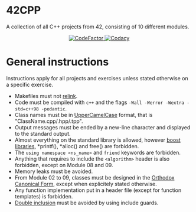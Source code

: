 # 42CPP
A collection of all C++ projects from 42, consisting of 10 different modules.
<div align=center>
<a href="https://www.codefactor.io/repository/github/xdec0de/42cpp"><img src="https://www.codefactor.io/repository/github/xdec0de/42cpp/badge" alt="CodeFactor" /> </a>
<a href="https://app.codacy.com/gh/xDec0de/42CPP/dashboard?utm_source=gh&utm_medium=referral&utm_content=&utm_campaign=Badge_grade"> <img src="https://app.codacy.com/project/badge/Grade/8186c6267ffd4d92a41ada31319b288d" alt="Codacy" /> </a>
</div>

# General instructions
Instructions apply for all projects and exercises unless stated otherwise on a specific exercise.
  - Makefiles must not [relink](https://stackoverflow.com/questions/52502399/what-does-it-mean-for-a-makefile-to-relink).
  - Code must be compiled with `c++` and the flags `-Wall -Werror -Wextra -std=c++98 -pedantic`.
  - Class names must be in [UpperCamelCase](https://wiki.c2.com/?UpperCamelCase) format, that is "ClassName.cpp/.hpp/.tpp".
  - Output messages must be ended by a new-line character and displayed to the standard output.
  - Almost everything on the standard library is allowed, however [boost libraries](https://www.geeksforgeeks.org/advanced-c-boost-library/), *printf(), *alloc() and free() are forbidden.
  - The `using namespace <ns_name>` and `friend` keywords are forbidden.
  - Anything that requires to include the `<algorithm>` header is also forbidden, except on Module 08 and 09.
  - Memory leaks must be avoided.
  - From Module 02 to 09, classes must be designed in the [Orthodox Canonical Form](https://www.francescmm.com/orthodox-canonical-class-form/), except when explicitely stated otherwise.
  - Any function implementation put in a header file (except for function templates) is forbidden.
  - [Double inclusion](https://stackoverflow.com/questions/5000749/avoiding-double-inclusion-preprocessor-directive-vs-makefiles) must be avoided by using include guards.
